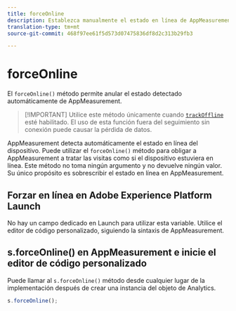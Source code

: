 ```yaml
---
title: forceOnline
description: Establezca manualmente el estado en línea de AppMeasurement.
translation-type: tm+mt
source-git-commit: 468f97ee61f5d573d07475836df8d2c313b29fb3

---
```



# forceOnline

El `forceOnline()` método permite anular el estado detectado automáticamente de AppMeasurement.

> [!IMPORTANT] Utilice este método únicamente cuando [`trackOffline`](../config-vars/trackoffline.md) esté habilitado. El uso de esta función fuera del seguimiento sin conexión puede causar la pérdida de datos.

AppMeasurement detecta automáticamente el estado en línea del dispositivo. Puede utilizar el `forceOnline()` método para obligar a AppMeasurement a tratar las visitas como si el dispositivo estuviera en línea. Este método no toma ningún argumento y no devuelve ningún valor. Su único propósito es sobrescribir el estado en línea en AppMeasurement.

## Forzar en línea en Adobe Experience Platform Launch

No hay un campo dedicado en Launch para utilizar esta variable. Utilice el editor de código personalizado, siguiendo la sintaxis de AppMeasurement.

## s.forceOnline() en AppMeasurement e inicie el editor de código personalizado

Puede llamar al `s.forceOnline()` método desde cualquier lugar de la implementación después de crear una instancia del objeto de Analytics.

```js
s.forceOnline();
```
